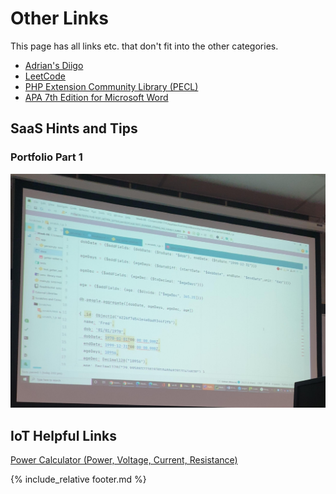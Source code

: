 # Other Links

This page has all links etc. that don't fit into the other categories.

- [Adrian's Diigo](http://diigo.com/user/ady_gould)
- [LeetCode](https://leetcode.com/)
- [PHP Extension Community Library (PECL)](https://pecl.php.net/)
- [APA 7th Edition for Microsoft Word](https://github.com/briankavanaugh/APA-7th-Edition)

## SaaS Hints and Tips

### Portfolio Part 1

![SaaS Hints and Tips 1](/assets/images/SaasHintsAndTips1.png)


## IoT Helpful Links

[Power Calculator (Power, Voltage, Current, Resistance)](https://www.rapidtables.com/calc/electric/power-calculator.html)

{% include_relative footer.md %}
